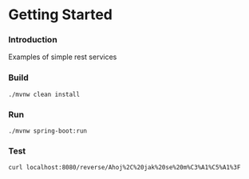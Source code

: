 # Getting Started

### Introduction
Examples of simple rest services

### Build
```./mvnw clean install```

### Run
```./mvnw spring-boot:run```

### Test
```curl localhost:8080/reverse/Ahoj%2C%20jak%20se%20m%C3%A1%C5%A1%3F```

